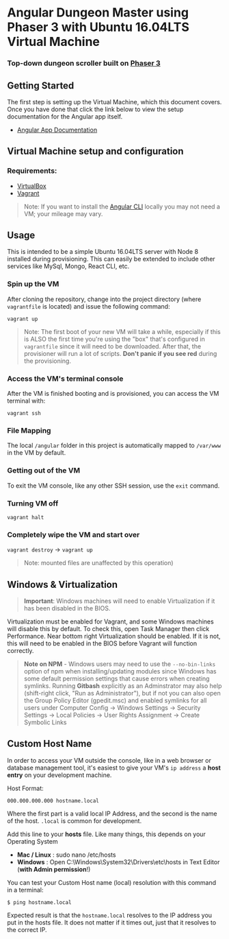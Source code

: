 # Angular Dungeon Master using Phaser 3 with Ubuntu 16.04LTS Virtual Machine
### Top-down dungeon scroller built on [Phaser 3](https://photonstorm.github.io/phaser3-docs/index.html)

## Getting Started

The first step is setting up the Virtual Machine, which this document covers. Once you have done that click the link below to view the setup documentation for the Angular app itself.

* [Angular App Documentation](angular)

## Virtual Machine setup and configuration
### Requirements:
* [VirtualBox](https://www.virtualbox.org/wiki/Downloads)
* [Vagrant](https://www.vagrantup.com/downloads.html)

> Note: If you want to install the [Angular CLI](https://github.com/angular/angular-cli) locally you may not need a VM; your mileage may vary.

## Usage
This is intended to be a simple Ubuntu 16.04LTS server with Node 8 installed during provisioning. This can easily be extended to include other services like MySql, Mongo, React CLI, etc.

### Spin up the VM
After cloning the repository, change into the project directory (where `vagrantfile` is located) and issue the following command:

`vagrant up`

> Note: The first boot of your new VM will take a while, especially if this is ALSO the first time you're using the "box" that's configured in `vagrantfile` since it will need to be downloaded. After that, the provisioner will run a lot of scripts. **Don't panic if you see red** during the provisioning.

### Access the VM's terminal console
After the VM is finished booting and is provisioned, you can access the VM terminal with:

`vagrant ssh`

### File Mapping

The local `/angular` folder in this project is automatically mapped to `/var/www` in the VM by default.

### Getting out of the VM
To exit the VM console, like any other SSH session, use the `exit` command.

### Turning VM off
`vagrant halt`

### Completely wipe the VM and start over 
`vagrant destroy` -> `vagrant up`

> Note: mounted files are unaffected by this operation)

## Windows & Virtualization
> **Important**: Windows machines will need to enable Virtualization if it has been disabled in the BIOS.

Virtualization must be enabled for Vagrant, and some Windows machines will disable this by default. To check this, open Task Manager then click Performance. Near bottom right Virtualization should be enabled. If it is not, this will need to be enabled in the BIOS before Vagrant will function correctly.

> **Note on NPM** - Windows users may need to use the `--no-bin-links` option of npm when installing/updating modules since Windows has some default permission settings that cause errors when creating symlinks. Running **Gitbash** explicitly as an Adminstrator may also help (shift-right click, "Run as Administrator"), but if not you can also open the Group Policy Editor (gpedit.msc) and enabled symlinks for all users under Computer Config -> Windows Settings -> Security Settings -> Local Policies -> User Rights Assignment -> Create Symbolic Links

## Custom Host Name
In order to access your VM outside the console, like in a web browser or database management tool, it's easiest to give your VM's `ip address` a **host entry** on your development machine.

Host Format:

`000.000.000.000 hostname.local`

Where the first part is a valid local IP Address, and the second is the name of the host. `.local` is common for development.

Add this line to your **hosts** file. Like many things, this depends on your Operating System

* **Mac / Linux** :  sudo nano /etc/hosts
* **Windows** : Open C:\Windows\System32\Drivers\etc\hosts in Text Editor (**with Admin permission**!)

You can test your Custom Host name (local) resolution with this command in a terminal:

`$ ping hostname.local`

Expected result is that the `hostname.local` resolves to the IP address you put in the hosts file. It does not matter if it times out, just that it resolves to the correct IP.
